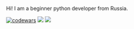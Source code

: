 Hi!
I am a beginner python developer from Russia.

<!---
jsonstackhum/jsonstackhum is a ✨ special ✨ repository because its `README.md` (this file) appears on your GitHub profile.
You can click the Preview link to take a look at your changes.
--->
[![codewars](https://www.codewars.com/users/jsonstackhum/badges/large)](https://www.codewars.com/users/jsonstackhum)
![](https://github-profile-summary-cards.vercel.app/api/cards/profile-details?username=jsonstackhum&theme=gruvbox)
![](https://github-profile-summary-cards.vercel.app/api/cards/repos-per-language?username=jsonstackhum&theme=gruvbox)




